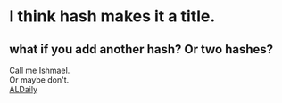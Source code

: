 # I think hash makes it a title.
## what if you add another hash? Or two hashes?
Call me Ishmael.\
Or maybe don't.\
[ALDaily](http://www.aldaily.com)
